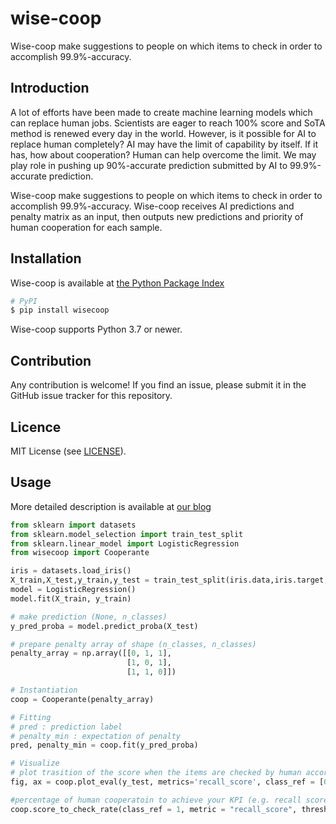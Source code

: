 # wise-coop
Wise-coop make suggestions to people on which items to check in order to accomplish 99.9%-accuracy.

## Introduction
A lot of efforts have been made to create machine learning models which can replace human jobs. 
Scientists are eager to reach 100% score and SoTA method is renewed every day in the world. 
However, is it possible for AI to replace human completely? 
AI may have the limit of capability by itself.
If it has, how about cooperation? Human can help overcome the limit.
We may play role in pushing up 90%-accurate prediction submitted by AI to 99.9%-accurate prediction.

Wise-coop make suggestions to people on which items to check in order to accomplish 99.9%-accuracy.
Wise-coop receives AI predictions and penalty matrix as an input, then outputs new
predictions and priority of human cooperation for each sample.

## Installation
Wise-coop is available at [the Python Package Index](http://pypi.org/project/wisecoop/) 
```bash
# PyPI
$ pip install wisecoop
```

Wise-coop supports Python 3.7 or newer.


## Contribution
Any contribution is welcome! If you find an issue, please submit it in the GitHub issue tracker for this repository.

## Licence
MIT License (see [LICENSE](./LICENSE)).

## Usage
More detailed description is available at [our blog](https://www.wantedly.com/companies/company_2215096/post_articles/243981)

```python
from sklearn import datasets
from sklearn.model_selection import train_test_split
from sklearn.linear_model import LogisticRegression
from wisecoop import Cooperante

iris = datasets.load_iris()
X_train,X_test,y_train,y_test = train_test_split(iris.data,iris.target,test_size=0.4)
model = LogisticRegression()
model.fit(X_train, y_train)

# make prediction (None, n_classes)
y_pred_proba = model.predict_proba(X_test)

# prepare penalty array of shape (n_classes, n_classes)
penalty_array = np.array([[0, 1, 1],
                          [1, 0, 1],
                          [1, 1, 0]])

# Instantiation
coop = Cooperante(penalty_array)

# Fitting
# pred : prediction label
# penalty_min : expectation of penalty
pred, penalty_min = coop.fit(y_pred_proba)

# Visualize
# plot trasition of the score when the items are checked by human according to penalty_min
fig, ax = coop.plot_eval(y_test, metrics='recall_score', class_ref = [0,1])

#percentage of human cooperatoin to achieve your KPI (e.g. recall score >= 0.99)
coop.score_to_check_rate(class_ref = 1, metric = "recall_score", threshold = 0.99)
```